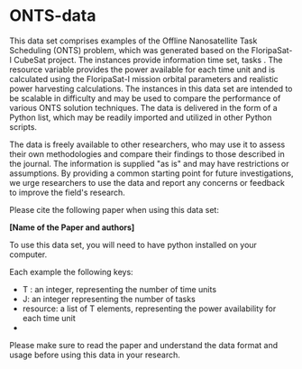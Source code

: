 # ONTS-data
This data set comprises examples of the Offline Nanosatellite Task Scheduling (ONTS) problem, which was generated based on the FloripaSat-I CubeSat project. The instances provide information time set, tasks . The resource variable provides the power available for each time unit and is calculated using the FloripaSat-I mission orbital parameters and realistic power harvesting calculations. The instances in this data set are intended to be scalable in difficulty and may be used to compare the performance of various ONTS solution techniques. The data is delivered in the form of a Python list, which may be readily imported and utilized in other Python scripts.

The data is freely available to other researchers, who may use it to assess their own methodologies and compare their findings to those described in the journal. The information is supplied "as is" and may have restrictions or assumptions. By providing a common starting point for future investigations, we urge researchers to use the data and report any concerns or feedback to improve the field's research.

Please cite the following paper when using this data set:

**[Name of the Paper and authors]**

To use this data set, you will need to have python installed on your computer. 

Each example the following keys:

+ T : an integer, representing the number of time units
+ J: an integer representing the number of tasks
+ resource: a list of T elements, representing the power availability for each time unit
+


Please make sure to read the paper and understand the data format and usage before using this data in your research.
